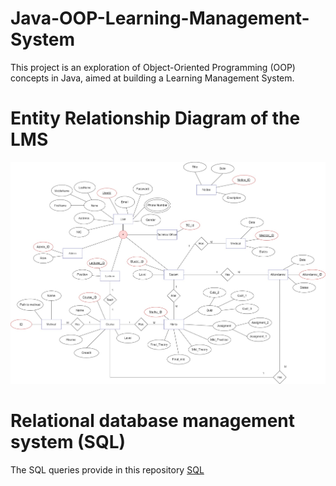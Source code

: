# Java-OOP-Learning-Management-System
This project is an exploration of Object-Oriented Programming (OOP) concepts in Java, aimed at building a Learning Management System.

# Entity Relationship Diagram of the LMS
![ER Diagram](./Media/JavaMiniProjectER%20-%20Copy.jpg)

# Relational database management system (SQL) 
The SQL queries provide in this repository
[SQL][def]

[def]: ./java_lms_database_SQL.sql
